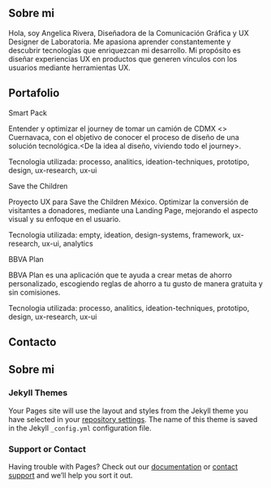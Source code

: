 ## Sobre mi

Hola, soy Angelica Rivera, Diseñadora de la Comunicación Gráfica y UX Designer de Laboratoria. Me apasiona aprender constantemente y descubrir tecnologías que enriquezcan mi desarrollo. Mi propósito es diseñar experiencias UX en productos que generen vínculos con los usuarios mediante herramientas UX.

## Portafolio
Smart Pack

Entender y optimizar el journey de tomar un camión de CDMX <> Cuernavaca, con el objetivo de conocer el proceso de diseño de una solución tecnológica.<De la idea al diseño, viviendo todo el journey>.

Tecnologia utilizada: processo, analitics, ideation-techniques, prototipo, design, ux-research, ux-ui



Save the Children

Proyecto UX para Save the Children México. Optimizar la conversión de visitantes a donadores, mediante una Landing Page, mejorando el aspecto visual y su enfoque en el usuario.

Tecnologia utilizada: empty, ideation, design-systems, framework, ux-research, ux-ui, analytics


BBVA Plan

BBVA Plan es una aplicación que te ayuda a crear metas de ahorro personalizado, escogiendo reglas de ahorro a tu gusto de manera gratuita y sin comisiones.

Tecnologia utilizada: processo, analitics, ideation-techniques, prototipo, design, ux-research, ux-ui



## Contacto 




## Sobre mi

### Jekyll Themes

Your Pages site will use the layout and styles from the Jekyll theme you have selected in your [repository settings](https://github.com/angierm/labory/settings). The name of this theme is saved in the Jekyll `_config.yml` configuration file.

### Support or Contact

Having trouble with Pages? Check out our [documentation](https://help.github.com/categories/github-pages-basics/) or [contact support](https://github.com/contact) and we’ll help you sort it out.
